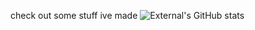check out some stuff ive made
![External's GitHub stats](https://github-readme-stats.vercel.app/api?username=externalhost0&theme=maroongold&show_icons=true)
